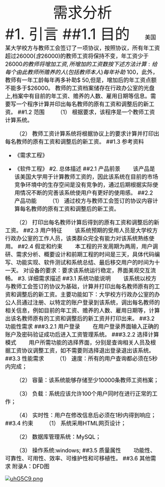 <font size=7><center>需求分析</center>
#1.	引言
##1.1	目的
<font color=black size=4>&emsp;&emsp;美国某大学校方与教师工会签订了一项协议，按照协议，所有年工资超过$26000(含$26000)的教师工资将保持不变，年工资少于$26 000的教师将增加工资,所增加的工资数按下述方法计算:给每个由此教师所赡养的人(包括教师本人)每年补助$ 100，此外，教师有一年工龄每年再多补助$ 50,但是，增加后的年工资点额不能多于$26000。 教师的工资档案储存在行政办公室的光盘上,档案中有目前的年工资、赡养的人数、雇用日期等信息。需要写一个程序计算并印出每名教师的原有工资和调整后的新工资。
##1.2	范围
<font color=black size=4>&emsp;&emsp;（1）	根据要求，该程序是一个教师工资计算系统。

<font color=black size=4>&emsp;&emsp;（2）	教师工资计算系统将根据协议上的要求计算并打印出每名教师的原有工资和调整后的新工资。
##1.3	参考资料
- 《需求工程》


- 《软件工程》
#2.	总体描述
##2.1	产品前景
<font color=black size=4>&emsp;&emsp;该产品是该美国大学用于计算教师工资的，因此该系统在目前的市场竞争环境中的生存空间是没有竞争的，通过后期根据实际使用情况不断的完善该系统使用户有更好的使用感。
##2.2	产品功能
<font color=black size=4>&emsp;&emsp;（1）	通过校方与教师工会签订的协议内容计算每名教师的原有工资和调整后的新工资。

<font color=black size=4>&emsp;&emsp;（2）	打印出每名教师计算后得到的原有工资和调整后的新工资。
##2.3	用户特征
<font color=black size=4>&emsp;&emsp;该系统预期的受用人员是大学校方行政办公室的工作人员，该类群众完全有能力对该系统熟练使用。
##2.4	假定和约束
<font color=black size=4>&emsp;&emsp;本工程的开发周期为两周，用户调研、需求分析、概要设计和前期工程的时间是三天，具体代码编写、功能实现、软件测试和系统总结、最后移交用户的时间为十一天。
对设备的要求：要求该系统运行稳定，界面美观交互流畅。
#3.	详细需求描述
##3.1	系统功能说明
<font color=black size=4>&emsp;&emsp;该系统以校方与教师工会签订的协议为基础，计算并打印出每名教师原有的工资和调整后的新工资。主要功能如下：大学校方行政办公室的办公人员通过注册、以特定的账户登录到该系统，调出每名教师的相关信息，例如目前的年工资、赡养的人数、雇用日期等，计算出该名教师原有的工资和调整后的新工资并打印出来。
##3.2	功能性需求
###3.2.1	用户登录
<font color=black size=4>&emsp;&emsp;在用户登录界面输入正确的账户及密码验证成功后进入工资管理系统。
###3.2.2	选择计算模式
<font color=black size=4>&emsp;&emsp;用户所需功能的选择界面，分别是查询相关人员及根据工资协议调整工资，如不需要则选择退出登录退出该系统。
##3.3	性能需求
<font color=black size=4>&emsp;&emsp;（1）	速度：所有的用户查询都必须在5秒内完成；

<font color=black size=4>&emsp;&emsp;（2）	容量：该系统能够存储至少10000条教师工资档案；

<font color=black size=4>&emsp;&emsp;（3）	负载：系统应该允许100个用户同时在进行正常的工作；

<font color=black size=4>&emsp;&emsp;（4）	实时性：用户在修改信息后必须在1秒内得到响应；
##3.4	约束
<font color=black size=4>&emsp;&emsp;（1）	系统采用HTML网页设计；


<font color=black size=4>&emsp;&emsp;（2）	数据库管理系统：MySQL；


<font color=black size=4>&emsp;&emsp;（3）	操作系统:windows;
##3.5	质量属性
<font color=black size=4>&emsp;&emsp;功能性、可靠性、可用性、效率、可维护性和可移植性。
##3.6	其他需求
附录A：DFD图

[![uhG5C9.png](https://s2.ax1x.com/2019/10/08/uhG5C9.png)](https://imgchr.com/i/uhG5C9)
